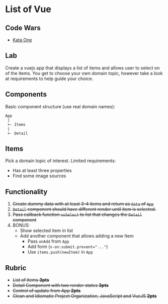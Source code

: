# List of Vue


## Code Wars

* [Kata One](https://www.codewars.com/kata/insert-dashes)

## Lab

Create a vuejs app that displays a list of items and allows user to select on of the items. You
get to choose your own domain topic, however take a look at requirements to help guide your choice.

## Components

Basic component structure (use real domain names):

```
App
 |
 +- Items
 |
 +- Detail
```

## Items

Pick a domain topic of interest. Limited requirements:

* Has at least three properties
* Find some image sources

## Functionality

1. ~~Create dummy data with at least 3-4 items and return as `data` of `App`~~
1. ~~`Detail` component should have different render until item is selected.~~
1. ~~Pass callback function `onSelect` to list that changes the `Detail` component~~
1. BONUS: 
    * Show selected item in list
    * Add another component that allows adding a new Item
        * Pass `onAdd` from `App`
        * Add form (`v-on:submit.prevent="..."`)
        * Use `items.push(newItem)` in `App`

## Rubric

* ~~List of Items **3pts**~~
* ~~Detail Component with two render states **3pts**~~
* ~~Control of update from App **2pts**~~
* ~~Clean and Idiomatic Project Organization, JavaScript and VueJS **2pts**~~
